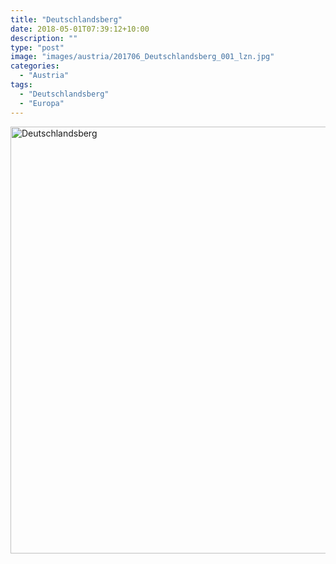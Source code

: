 ```yaml
---
title: "Deutschlandsberg"
date: 2018-05-01T07:39:12+10:00
description: ""
type: "post"
image: "images/austria/201706_Deutschlandsberg_001_lzn.jpg"
categories: 
  - "Austria"
tags:
  - "Deutschlandsberg"
  - "Europa"
---
```


<a data-flickr-embed="true" data-header="true" data-footer="true"  href="https://www.flickr.com/photos/144447981@N03/albums/72157699366422180" title="Deutschlandsberg"><img src="https://farm8.staticflickr.com/7906/32704498328_34b9289211_o.jpg" width="1024" height="683" alt="Deutschlandsberg"></a><script async src="//embedr.flickr.com/assets/client-code.js" charset="utf-8"></script>
